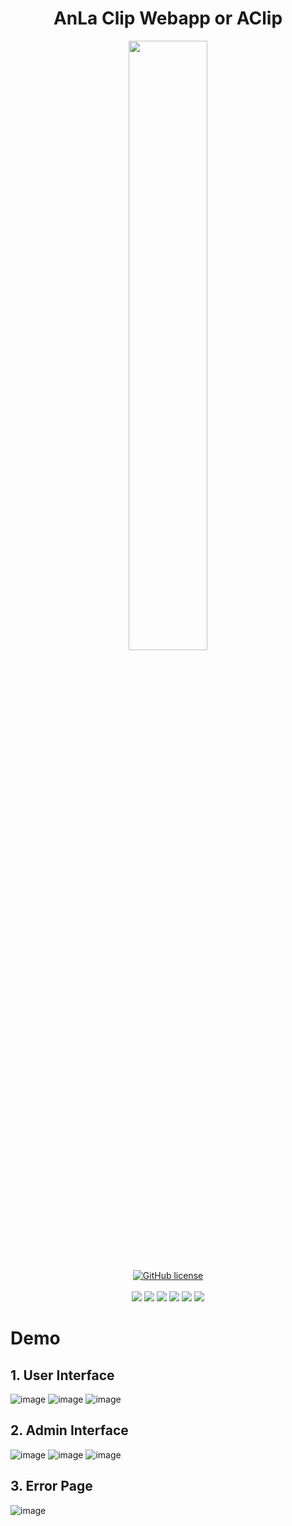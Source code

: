 <h1 align="center">AnLa Clip Webapp or AClip</h1>
<p align="center">
  <img src="https://cdn-icons-png.flaticon.com/512/5510/5510342.png" width = "50%">
  <br><br>
    <a href="https://www.gnu.org/licenses/gpl-3.0.html"><img src="https://img.shields.io/badge/license-GPL%203.0%20license-green" alt="GitHub license"/></a>
  <br><br>
  <img src="https://img.shields.io/github/repo-size/AnLaVN/AClip">
  <img src="https://img.shields.io/github/languages/code-size/AnLaVN/AClip">
  <img src="https://img.shields.io/github/downloads/AnLaVN/AClip/total">
  <a href="https://github.com/AnLaVN/AClip/commits/Releases"><img src="https://img.shields.io/github/commit-activity/w/AnLaVN/AClip"></a>
  <a href="https://github.com/AnLaVN/AClip/commits/Releases"><img src="https://img.shields.io/github/last-commit/AnLaVN/AClip"></a>
  <a href="https://github.com/AnLaVN/AClip/releases"><img src="https://img.shields.io/github/release-date/AnLaVN/AClip"></a>
</p>


# Demo
## 1. User Interface
![image](https://user-images.githubusercontent.com/90229487/231189196-8fc5aa21-cff3-44a7-ab41-39d4e687b61d.png)
![image](https://user-images.githubusercontent.com/90229487/231189331-1d66485a-9b86-475e-a5e2-f2a68662c87f.png)
![image](https://user-images.githubusercontent.com/90229487/231188087-8eb78294-7de6-4a62-8095-954fe396dde6.png)

## 2. Admin Interface
![image](https://user-images.githubusercontent.com/90229487/231189678-a43e6f1f-b89b-4400-bfb5-fef58ac25e0d.png)
![image](https://user-images.githubusercontent.com/90229487/231188753-8aab2765-c474-4c67-ad20-8a53365c593e.png)
![image](https://user-images.githubusercontent.com/90229487/231188832-c8dde559-d460-4d8b-9976-2f5f2b664886.png)

## 3. Error Page
![image](https://user-images.githubusercontent.com/90229487/231374240-119bae9b-ce49-43fe-844d-4bc1b48a5de2.png)
